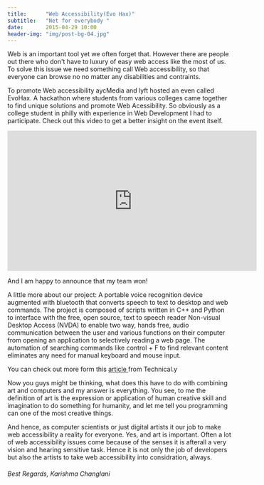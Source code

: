 ```yaml
---
title:      "Web Accessibility(Evo Hax)"
subtitle:   "Net for everybody "
date:       2015-04-29 10:00
header-img: "img/post-bg-04.jpg"
---
```


Web is an important tool yet we often forget that. However there are people out there who don't have to luxury of easy web
access like the most of us. To solve this  issue we need something call Web accessibility, so that everyone can browse no
no matter any disabilities and contraints. 

To promote Web accessibility aycMedia and lyft hosted an even called EvoHax. A hackathon where students from various 
colleges came together to find unique solutions and promote Web Acessibility. So obviously as a college student in philly 
with experience in Web Development I had to participate. Check out this video to get a better insight on the event itself. 

<iframe width="560" height="315" src="https://www.youtube.com/embed/SoSTWC7UHnI" frameborder="0" allowfullscreen></iframe>

And I am happy to announce that my team won! 

A little more about our project:
A portable voice recognition device augmented with bluetooth that converts speech to text to desktop and web commands. 
The project is composed of scripts written in C++ and Python to interface with the free, open source, text to speech 
reader Non-visual Desktop Access (NVDA) to enable two way, hands free, audio communication between the user and various 
functions on their computer from opening an application to selectively reading a web page. The automation of searching 
commands like control + F to find relevant content eliminates any need for manual keyboard and mouse input.

You can check out more form this <a href="http://technical.ly/philly/2015/04/21/5-local-colleges-hacked-web-accessibility-evohax/">
article </a> from Technical.y

Now you guys might be thinking, what does this have to do with combining art and computers and my answer is everything.
You see, to me the definition of art is the expression or application of human creative skill and imagination to do 
something for humanity, and let me tell you programming can one of the most creative things.

And hence, as computer scientists or just digital artists it our job to make web accessibility a reality for everyone. 
Yes, and art is important. Often a lot of web accessibility issues come because of the senses it is afterall a very 
vision and hearing sensitive task. Hence it is not only the job of developers but also the artists to take web 
accessibility into considration, always. 

<h6>
Best Regards,
Karishma Changlani
</h6>
